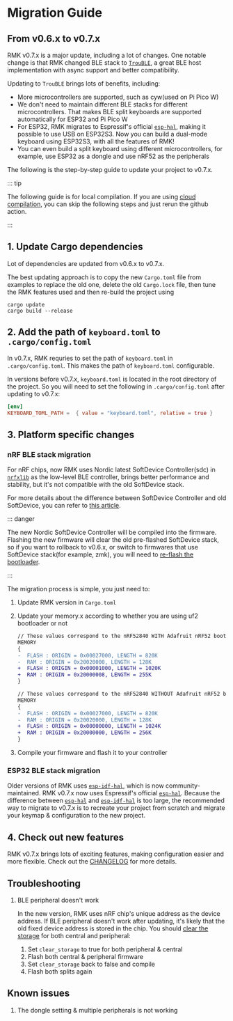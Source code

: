 # Migration Guide

## From v0.6.x to v0.7.x

RMK v0.7.x is a major update, including a lot of changes. One notable change is that RMK changed BLE stack to [`TrouBLE`](https://github.com/embassy-rs/trouble), a great BLE host implementation with async support and better compatibility.

Updating to `TrouBLE` brings lots of benefits, including:

- More microcontrollers are supported, such as cyw(used on Pi Pico W)
- We don't need to maintain different BLE stacks for different microcontrollers. That makes BLE split keyboards are supported automatically for ESP32 and Pi Pico W
- For ESP32, RMK migrates to Espressif's official [`esp-hal`](https://github.com/esp-rs/esp-hal), making it possible to use USB on ESP32S3. Now you can build a dual-mode keyboard using ESP32S3, with all the features of RMK!
- You can even build a split keyboard using different microcontrollers, for example, use ESP32 as a dongle and use nRF52 as the peripherals

The following is the step-by-step guide to update your project to v0.7.x.

::: tip

The following guide is for local compilation. If you are using [cloud compilation](./user_guide/2-1_cloud_compilation.md), you can skip the following steps and just rerun the github action.

:::

## 1. Update Cargo dependencies

Lot of dependencies are updated from v0.6.x to v0.7.x. 

The best updating approach is to copy the new `Cargo.toml` file from examples to replace the old one, delete the old `Cargo.lock` file, then tune the RMK features used and then re-build the project using

```shell
cargo update
cargo build --release
```

## 2. Add the path of `keyboard.toml` to `.cargo/config.toml`

In v0.7.x, RMK requries to set the path of `keyboard.toml` in `.cargo/config.toml`. This makes the path of `keyboard.toml` configurable.

In versions before v0.7.x, `keyboard.toml` is located in the root directory of the project. So you will need to set the following in `.cargo/config.toml` after updating to v0.7.x:

```toml
[env]
KEYBOARD_TOML_PATH =  { value = "keyboard.toml", relative = true }
```

## 3. Platform specific changes

### nRF BLE stack migration

For nRF chips, now RMK uses Nordic latest SoftDevice Controller(sdc) in [`nrfxlib`](https://github.com/nrfconnect/sdk-nrfxlib) as the low-level BLE controller, brings better performance and stability, but it's not compatible with the old SoftDevice stack.

For more details about the difference between SoftDevice Controller and old SoftDevice, you can refer to [this article](https://devzone.nordicsemi.com/nordic/nordic-blog/b/blog/posts/nrf-connect-sdk-and-nrf5-sdk-statement).

::: danger

The new Nordic SoftDevice Controller will be compiled into the firmware. Flashing the new firmware will clear the old pre-flashed SoftDevice stack, so if you want to rollback to v0.6.x, or switch to firmwares that use SoftDevice stack(for example, zmk), you will need to [re-flash the bootloader](https://nicekeyboards.com/docs/nice-nano/troubleshooting#my-nicenano-seems-to-be-acting-up-and-i-want-to-re-flash-the-bootloader).

:::

The migration process is simple, you just need to:

1. Update RMK version in `Cargo.toml`
2. Update your memory.x according to whether you are using uf2 bootloader or not

    <!-- ::: code-group -->
    ```diff [With Adafruit nRF52 bootloader]
    // These values correspond to the nRF52840 WITH Adafruit nRF52 bootloader
    MEMORY
    {
    -  FLASH : ORIGIN = 0x00027000, LENGTH = 820K 
    -  RAM : ORIGIN = 0x20020000, LENGTH = 128K 
    +  FLASH : ORIGIN = 0x00001000, LENGTH = 1020K 
    +  RAM : ORIGIN = 0x20000008, LENGTH = 255K 
    }
    ```
    ```diff [Without Adafruit nRF52 bootloader]
    // These values correspond to the nRF52840 WITHOUT Adafruit nRF52 bootloader
    MEMORY
    {
    -  FLASH : ORIGIN = 0x00027000, LENGTH = 820K 
    -  RAM : ORIGIN = 0x20020000, LENGTH = 128K 
    +  FLASH : ORIGIN = 0x00000000, LENGTH = 1024K
    +  RAM : ORIGIN = 0x20000000, LENGTH = 256K
    }
    ```
    <!-- ::: -->

3. Compile your firmware and flash it to your controller

### ESP32 BLE stack migration

Older versions of RMK uses [`esp-idf-hal`](https://github.com/esp-rs/esp-idf-hal), which is now community-maintained. RMK v0.7.x now uses Espressif's official [`esp-hal`](https://github.com/esp-rs/esp-hal). Because the difference between [`esp-hal`](https://github.com/esp-rs/esp-hal) and [`esp-idf-hal`](https://github.com/esp-rs/esp-idf-hal) is too large, the recommended way to migrate to v0.7.x is to recreate your project from scratch and migrate your keymap & configuration to the new project.

## 4. Check out new features

RMK v0.7.x brings lots of exciting features, making configuration easier and more flexible. Check out the [CHANGELOG](https://github.com/HaoboGu/rmk/blob/main/rmk/CHANGELOG.md) for more details.

## Troubleshooting

1. BLE peripheral doesn't work

    In the new version, RMK uses nRF chip's unique address as the device address. If BLE peripheral doesn't work after updating, it's likely that the old fixed device address is stored in the chip. You should [clear the storage](/docs/features/storage) for both central and peripheral:

    1. Set `clear_storage` to true for both peripheral & central
    2. Flash both central & peripheral firmware
    3. Set `clear_storage` back to false and compile
    4. Flash both splits again

## Known issues

1. The dongle setting & multiple peripherals is not working
